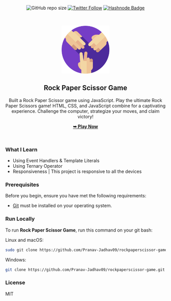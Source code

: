 <div align="center">

![GitHub repo size](https://img.shields.io/github/repo-size/codeaashu/rockpaperscissor-game) 
[![Twitter Follow](https://img.shields.io/twitter/follow/warrior_aashuu?style=social)](https://twitter.com/warrior_aashuu)
[![Hashnode Badge](https://img.shields.io/badge/Read_What_I_learn-2962FF?style=social&logo=hashnode&logoColor=blue)](https://thejrpranav09.hashnode.dev/how-to-make-rock-paper-scissor-game-using-javascript)

<br />
<br />

<img src="./assets/images/favicon-512.png" style="width: 150px">

<h2 align="center">Rock Paper Scissor Game</h2>
Built a Rock Paper Scissor game using JavaScript.
Play the ultimate Rock Paper Scissors game! HTML, CSS, and JavaScript combine for a captivating experience. Challenge the computer, strategize your moves, and claim victory!

<a href="https://rockpaperscissor-jrpranav.netlify.app/"><strong>➥ Play Now</strong></a>

</div>

<br />

### What I Learn

- Using Event Handlers & Template Literals
- Using Ternary Operator
- Responsiveness | This project is responsive to all the devices

### Prerequisites

Before you begin, ensure you have met the following requirements:

- [Git](https://git-scm.com/downloads "Download Git") must be installed on your operating system.

### Run Locally

To run **Rock Paper Scissor Game**, run this command on your git bash:

Linux and macOS:

```bash
sudo git clone https://github.com/Pranav-Jadhav09/rockpaperscissor-gamee.git
```

Windows:

```bash
git clone https://github.com/Pranav-Jadhav09/rockpaperscissor-game.git
```

### License

MIT
